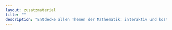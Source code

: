 ```yaml
---
layout: zusatzmaterial
title: ""
description: "Entdecke allen Themen der Mathematik: interaktiv und kostenlos."
---
```


<style>
  #ichkann-box .icon:hover {
  color: var(--hauptfarbe-hover); 
  transform: scale(1.2);
}
</style>

<button id="install-button" style="display: none;">App installieren</button>

<main style="padding-top: 1rem">
<div id="ichkann-box" style="display: flex; justify-content: center; align-items: center; font-size: 2em; text-align: center; color: var(--hauptfarbe);">
</div>
</main>

<script>
async function ladeKompetenzBox() {
  try {
    const responseKompetenzliste = await fetch("/kompetenzliste.json");
    const daten = await responseKompetenzliste.json();

    if (!Array.isArray(daten) || daten.length === 0) {
      document.getElementById("ichkann-box").innerText = "Keine Kompetenzdaten verfügbar.";
      return;
    }

    const zufall = daten[Math.floor(Math.random() * daten.length)];
    const frage = zufall["Ich kann"].replace(/\.$/, "?");
    const nummer = parseFloat(zufall.Nummer).toString();
    const ziel = `lernbereiche/${zufall.Gebiet}/${zufall.Lernbereich}/uebungen.html#aufgabe-${nummer}`;

    const div = document.getElementById("ichkann-box");

    // Erstelle ein <span> als Container für Text + Icon
    const spanContainer = document.createElement('span');
    div.innerHTML = ''; // Inhalt leeren
    div.appendChild(spanContainer);

    const vollerText = `Kannst du ${frage} `;

    function typeWriter(text, element, delay = 50, callback) {
      let i = 0;
      element.textContent = ''; // Text leeren (keine HTML, nur Text)

      function schreiben() {
        if (i < text.length) {
          element.textContent += text.charAt(i);
          i++;
          setTimeout(schreiben, delay);
        } else if (callback) {
          callback();
        }
      }
      schreiben();
    }

    typeWriter(vollerText, spanContainer, 50, () => {
      // Icon als Inline-Element ans Ende des Textes (innerhalb von spanContainer)
      const icon = document.createElement('i');
      icon.className = "fas fa-arrow-circle-right icon";
      spanContainer.appendChild(icon);
    });

    div.onclick = () => window.location.href = ziel;

  } catch (err) {
    document.getElementById("ichkann-box").innerText = "Fehler beim Laden der Kompetenzen.";
    console.error(err);
  }
}

ladeKompetenzBox();
</script>

